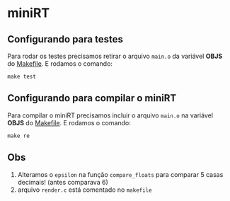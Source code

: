 # miniRT

## Configurando para testes

Para rodar os testes precisamos retirar o arquivo `main.o` da variável **OBJS** do [Makefile](./Makefile). E rodamos o comando:

```
make test
```

## Configurando para compilar o miniRT

Para compilar o miniRT precisamos incluir o arquivo `main.o` na variável **OBJS** do [Makefile](./Makefile). E rodamos o comando:

```
make re
```

## Obs

1. Alteramos o `epsilon` na função `compare_floats` para comparar 5 casas decimais! (antes comparava 6)
2. arquivo `render.c` está comentado no `makefile`
